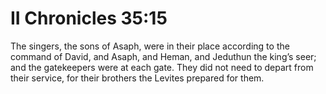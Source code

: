 # II Chronicles 35:15

The singers, the sons of Asaph, were in their place according to the command of David, and Asaph, and Heman, and Jeduthun the king’s seer; and the gatekeepers were at each gate. They did not need to depart from their service, for their brothers the Levites prepared for them.
